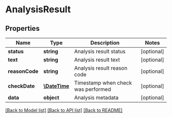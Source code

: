 # AnalysisResult

## Properties
Name | Type | Description | Notes
------------ | ------------- | ------------- | -------------
**status** | **string** | Analysis result status | [optional] 
**text** | **string** | Analysis result text | [optional] 
**reasonCode** | **string** | Analysis result reason code | [optional] 
**checkDate** | [**\DateTime**](\DateTime.md) | Timestamp when check was performed | [optional] 
**data** | **object** | Analysis metadata | [optional] 

[[Back to Model list]](../README.md#documentation-for-models) [[Back to API list]](../README.md#documentation-for-api-endpoints) [[Back to README]](../README.md)


